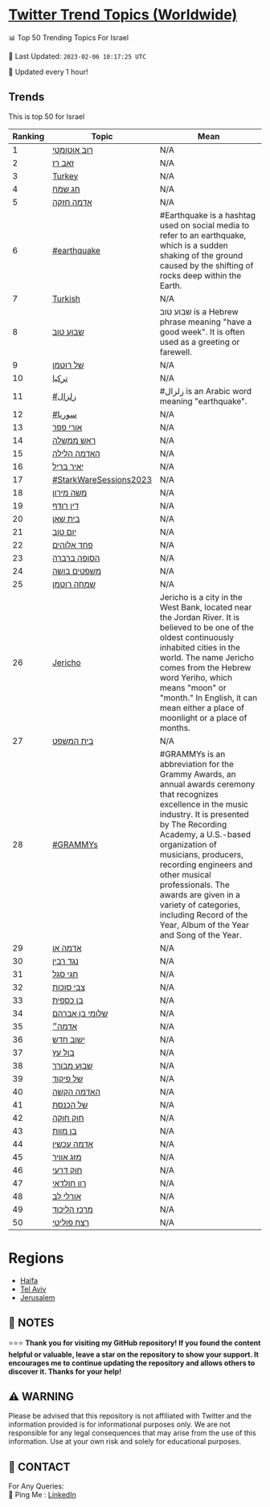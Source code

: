 [Twitter Trend Topics (Worldwide)](https://github.com/ErcinDedeoglu/Twitter-Trend-Topics)
==========


📊 Top 50 Trending Topics For Israel

📆 Last Updated: `2023-02-06 10:17:25 UTC`

🔧 Updated every 1 hour!


## Trends

This is top 50 for Israel

| Ranking | Topic | Mean |
| ------- | ------------ | ------------ |
| 1 | [רוב אוטומטי](http://twitter.com/search?q=%d7%a8%d7%95%d7%91+%d7%90%d7%95%d7%98%d7%95%d7%9e%d7%98%d7%99) | N/A |
| 2 | [זאב רז](http://twitter.com/search?q=%d7%96%d7%90%d7%91+%d7%a8%d7%96) | N/A |
| 3 | [Turkey](http://twitter.com/search?q=Turkey) | N/A |
| 4 | [חג שמח](http://twitter.com/search?q=%d7%97%d7%92+%d7%a9%d7%9e%d7%97) | N/A |
| 5 | [אדמה חזקה](http://twitter.com/search?q=%d7%90%d7%93%d7%9e%d7%94+%d7%97%d7%96%d7%a7%d7%94) | N/A |
| 6 | [#earthquake](http://twitter.com/search?q=%23earthquake) | #Earthquake is a hashtag used on social media to refer to an earthquake, which is a sudden shaking of the ground caused by the shifting of rocks deep within the Earth. |
| 7 | [Turkish](http://twitter.com/search?q=Turkish) | N/A |
| 8 | [שבוע טוב](http://twitter.com/search?q=%d7%a9%d7%91%d7%95%d7%a2+%d7%98%d7%95%d7%91) | שבוע טוב is a Hebrew phrase meaning "have a good week". It is often used as a greeting or farewell. |
| 9 | [של רוטמן](http://twitter.com/search?q=%d7%a9%d7%9c+%d7%a8%d7%95%d7%98%d7%9e%d7%9f) | N/A |
| 10 | [تركيا](http://twitter.com/search?q=%d8%aa%d8%b1%d9%83%d9%8a%d8%a7) | N/A |
| 11 | [#زلزال](http://twitter.com/search?q=%23%d8%b2%d9%84%d8%b2%d8%a7%d9%84) | #زلزال is an Arabic word meaning "earthquake". |
| 12 | [#سوريا](http://twitter.com/search?q=%23%d8%b3%d9%88%d8%b1%d9%8a%d8%a7) | N/A |
| 13 | [אורי פפר](http://twitter.com/search?q=%d7%90%d7%95%d7%a8%d7%99+%d7%a4%d7%a4%d7%a8) | N/A |
| 14 | [ראש ממשלה](http://twitter.com/search?q=%d7%a8%d7%90%d7%a9+%d7%9e%d7%9e%d7%a9%d7%9c%d7%94) | N/A |
| 15 | [האדמה הלילה](http://twitter.com/search?q=%d7%94%d7%90%d7%93%d7%9e%d7%94+%d7%94%d7%9c%d7%99%d7%9c%d7%94) | N/A |
| 16 | [יאיר בריל](http://twitter.com/search?q=%d7%99%d7%90%d7%99%d7%a8+%d7%91%d7%a8%d7%99%d7%9c) | N/A |
| 17 | [#StarkWareSessions2023](http://twitter.com/search?q=%23StarkWareSessions2023) | N/A |
| 18 | [משה מירון](http://twitter.com/search?q=%d7%9e%d7%a9%d7%94+%d7%9e%d7%99%d7%a8%d7%95%d7%9f) | N/A |
| 19 | [דין רודף](http://twitter.com/search?q=%d7%93%d7%99%d7%9f+%d7%a8%d7%95%d7%93%d7%a3) | N/A |
| 20 | [בית שאן](http://twitter.com/search?q=%d7%91%d7%99%d7%aa+%d7%a9%d7%90%d7%9f) | N/A |
| 21 | [יום טוב](http://twitter.com/search?q=%d7%99%d7%95%d7%9d+%d7%98%d7%95%d7%91) | N/A |
| 22 | [פחד אלוהים](http://twitter.com/search?q=%d7%a4%d7%97%d7%93+%d7%90%d7%9c%d7%95%d7%94%d7%99%d7%9d) | N/A |
| 23 | [הסופה ברברה](http://twitter.com/search?q=%d7%94%d7%a1%d7%95%d7%a4%d7%94+%d7%91%d7%a8%d7%91%d7%a8%d7%94) | N/A |
| 24 | [משפטים בושה](http://twitter.com/search?q=%d7%9e%d7%a9%d7%a4%d7%98%d7%99%d7%9d+%d7%91%d7%95%d7%a9%d7%94) | N/A |
| 25 | [שמחה רוטמן](http://twitter.com/search?q=%d7%a9%d7%9e%d7%97%d7%94+%d7%a8%d7%95%d7%98%d7%9e%d7%9f) | N/A |
| 26 | [Jericho](http://twitter.com/search?q=Jericho) | Jericho is a city in the West Bank, located near the Jordan River. It is believed to be one of the oldest continuously inhabited cities in the world. The name Jericho comes from the Hebrew word Yeriho, which means "moon" or "month." In English, it can mean either a place of moonlight or a place of months. |
| 27 | [בית המשפט](http://twitter.com/search?q=%d7%91%d7%99%d7%aa+%d7%94%d7%9e%d7%a9%d7%a4%d7%98) | N/A |
| 28 | [#GRAMMYs](http://twitter.com/search?q=%23GRAMMYs) | #GRAMMYs is an abbreviation for the Grammy Awards, an annual awards ceremony that recognizes excellence in the music industry. It is presented by The Recording Academy, a U.S.-based organization of musicians, producers, recording engineers and other musical professionals. The awards are given in a variety of categories, including Record of the Year, Album of the Year and Song of the Year. |
| 29 | [אדמה או](http://twitter.com/search?q=%d7%90%d7%93%d7%9e%d7%94+%d7%90%d7%95) | N/A |
| 30 | [נגד רבין](http://twitter.com/search?q=%d7%a0%d7%92%d7%93+%d7%a8%d7%91%d7%99%d7%9f) | N/A |
| 31 | [חגי סגל](http://twitter.com/search?q=%d7%97%d7%92%d7%99+%d7%a1%d7%92%d7%9c) | N/A |
| 32 | [צבי סוכות](http://twitter.com/search?q=%d7%a6%d7%91%d7%99+%d7%a1%d7%95%d7%9b%d7%95%d7%aa) | N/A |
| 33 | [בן כספית](http://twitter.com/search?q=%d7%91%d7%9f+%d7%9b%d7%a1%d7%a4%d7%99%d7%aa) | N/A |
| 34 | [שלומי בן אברהם](http://twitter.com/search?q=%d7%a9%d7%9c%d7%95%d7%9e%d7%99+%d7%91%d7%9f+%d7%90%d7%91%d7%a8%d7%94%d7%9d) | N/A |
| 35 | [אדמה״](http://twitter.com/search?q=%d7%90%d7%93%d7%9e%d7%94%d7%b4) | N/A |
| 36 | [ישוב חדש](http://twitter.com/search?q=%d7%99%d7%a9%d7%95%d7%91+%d7%97%d7%93%d7%a9) | N/A |
| 37 | [בול עץ](http://twitter.com/search?q=%d7%91%d7%95%d7%9c+%d7%a2%d7%a5) | N/A |
| 38 | [שבוע מבורך](http://twitter.com/search?q=%d7%a9%d7%91%d7%95%d7%a2+%d7%9e%d7%91%d7%95%d7%a8%d7%9a) | N/A |
| 39 | [של פיקוד](http://twitter.com/search?q=%d7%a9%d7%9c+%d7%a4%d7%99%d7%a7%d7%95%d7%93) | N/A |
| 40 | [האדמה הקשה](http://twitter.com/search?q=%d7%94%d7%90%d7%93%d7%9e%d7%94+%d7%94%d7%a7%d7%a9%d7%94) | N/A |
| 41 | [של הכנסת](http://twitter.com/search?q=%d7%a9%d7%9c+%d7%94%d7%9b%d7%a0%d7%a1%d7%aa) | N/A |
| 42 | [חוק חוקה](http://twitter.com/search?q=%d7%97%d7%95%d7%a7+%d7%97%d7%95%d7%a7%d7%94) | N/A |
| 43 | [בן מוות](http://twitter.com/search?q=%d7%91%d7%9f+%d7%9e%d7%95%d7%95%d7%aa) | N/A |
| 44 | [אדמה עכשיו](http://twitter.com/search?q=%d7%90%d7%93%d7%9e%d7%94+%d7%a2%d7%9b%d7%a9%d7%99%d7%95) | N/A |
| 45 | [מזג אוויר](http://twitter.com/search?q=%d7%9e%d7%96%d7%92+%d7%90%d7%95%d7%95%d7%99%d7%a8) | N/A |
| 46 | [חוק דרעי](http://twitter.com/search?q=%d7%97%d7%95%d7%a7+%d7%93%d7%a8%d7%a2%d7%99) | N/A |
| 47 | [רון חולדאי](http://twitter.com/search?q=%d7%a8%d7%95%d7%9f+%d7%97%d7%95%d7%9c%d7%93%d7%90%d7%99) | N/A |
| 48 | [אורלי לב](http://twitter.com/search?q=%d7%90%d7%95%d7%a8%d7%9c%d7%99+%d7%9c%d7%91) | N/A |
| 49 | [מרכז הליכוד](http://twitter.com/search?q=%d7%9e%d7%a8%d7%9b%d7%96+%d7%94%d7%9c%d7%99%d7%9b%d7%95%d7%93) | N/A |
| 50 | [רצח פוליטי](http://twitter.com/search?q=%d7%a8%d7%a6%d7%97+%d7%a4%d7%95%d7%9c%d7%99%d7%98%d7%99) | N/A |



# Regions

* [Haifa](</Israel/Haifa.md>)
* [Tel Aviv](</Israel/Tel Aviv.md>)
* [Jerusalem](</Israel/Jerusalem.md>)



## 📝 NOTES

⭐⭐⭐ **Thank you for visiting my GitHub repository! If you found the content helpful or valuable, leave a star on the repository to show your support. It encourages me to continue updating the repository and allows others to discover it. Thanks for your help!**


## ⚠️ WARNING

Please be advised that this repository is not affiliated with Twitter and the information provided is for informational purposes only. We are not responsible for any legal consequences that may arise from the use of this information. Use at your own risk and solely for educational purposes.


## 📨 CONTACT

 For Any Queries:  
            🏓 Ping Me : [LinkedIn](https://www.linkedin.com/in/ercindedeoglu/)
